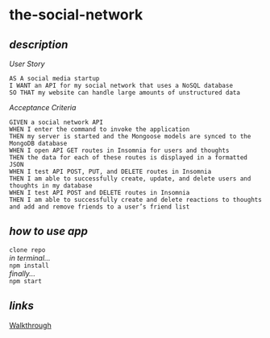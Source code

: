 # the-social-network

## *description*

*User Story*
```
AS A social media startup
I WANT an API for my social network that uses a NoSQL database
SO THAT my website can handle large amounts of unstructured data
```

*Acceptance Criteria*
```
GIVEN a social network API
WHEN I enter the command to invoke the application
THEN my server is started and the Mongoose models are synced to the MongoDB database
WHEN I open API GET routes in Insomnia for users and thoughts
THEN the data for each of these routes is displayed in a formatted JSON
WHEN I test API POST, PUT, and DELETE routes in Insomnia
THEN I am able to successfully create, update, and delete users and thoughts in my database
WHEN I test API POST and DELETE routes in Insomnia
THEN I am able to successfully create and delete reactions to thoughts and add and remove friends to a user’s friend list
```

## *how to use app*
`clone repo`  
*in terminal...*       
`npm install`  
*finally...*    
`npm start`

## *links*
<a href="https://drive.google.com/file/d/1Ycig7_7fUNC42ii9lqXbE_j20GsGw0yF/view" target="_blank">Walkthrough</a>